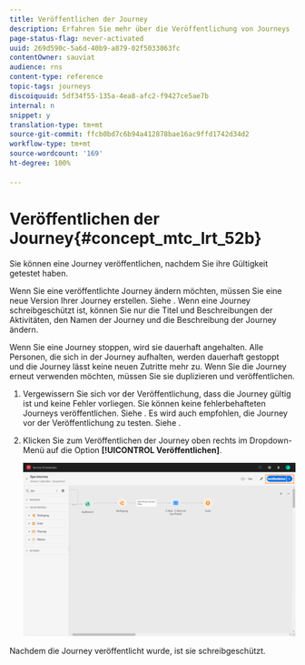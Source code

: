 ```yaml
---
title: Veröffentlichen der Journey
description: Erfahren Sie mehr über die Veröffentlichung von Journeys
page-status-flag: never-activated
uuid: 269d590c-5a6d-40b9-a879-02f5033863fc
contentOwner: sauviat
audience: rns
content-type: reference
topic-tags: journeys
discoiquuid: 5df34f55-135a-4ea8-afc2-f9427ce5ae7b
internal: n
snippet: y
translation-type: tm+mt
source-git-commit: ffcb0bd7c6b94a412878bae16ac9ffd1742d34d2
workflow-type: tm+mt
source-wordcount: '169'
ht-degree: 100%

---
```



# Veröffentlichen der Journey{#concept_mtc_lrt_52b}

Sie können eine Journey veröffentlichen, nachdem Sie ihre Gültigkeit getestet haben.

Wenn Sie eine veröffentlichte Journey ändern möchten, müssen Sie eine neue Version Ihrer Journey erstellen. Siehe [](../building-journeys/journey-versions.md). Wenn eine Journey schreibgeschützt ist, können Sie nur die Titel und Beschreibungen der Aktivitäten, den Namen der Journey und die Beschreibung der Journey ändern.

Wenn Sie eine Journey stoppen, wird sie dauerhaft angehalten. Alle Personen, die sich in der Journey aufhalten, werden dauerhaft gestoppt und die Journey lässt keine neuen Zutritte mehr zu. Wenn Sie die Journey erneut verwenden möchten, müssen Sie sie duplizieren und veröffentlichen.

1. Vergewissern Sie sich vor der Veröffentlichung, dass die Journey gültig ist und keine Fehler vorliegen. Sie können keine fehlerbehafteten Journeys veröffentlichen. Siehe [](../about/troubleshooting.md#section_h3q_kqk_fhb). Es wird auch empfohlen, die Journey vor der Veröffentlichung zu testen. Siehe [](../building-journeys/testing-the-journey.md).
1. Klicken Sie zum Veröffentlichen der Journey oben rechts im Dropdown-Menü auf die Option **[!UICONTROL Veröffentlichen]**.

   ![](../assets/journeyuc1_18.png)

Nachdem die Journey veröffentlicht wurde, ist sie schreibgeschützt.
